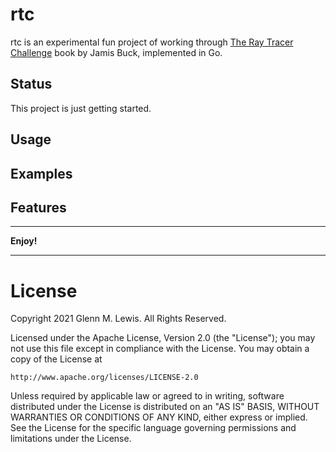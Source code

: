 # rtc

rtc is an experimental fun project of working through [The Ray Tracer
Challenge](https://pragprog.com/titles/jbtracer/the-ray-tracer-challenge/)
book by Jamis Buck, implemented in Go.

## Status

This project is just getting started.

## Usage

## Examples

## Features

----------------------------------------------------------------------

**Enjoy!**

----------------------------------------------------------------------

# License

Copyright 2021 Glenn M. Lewis. All Rights Reserved.

Licensed under the Apache License, Version 2.0 (the "License");
you may not use this file except in compliance with the License.
You may obtain a copy of the License at

    http://www.apache.org/licenses/LICENSE-2.0

Unless required by applicable law or agreed to in writing, software
distributed under the License is distributed on an "AS IS" BASIS,
WITHOUT WARRANTIES OR CONDITIONS OF ANY KIND, either express or implied.
See the License for the specific language governing permissions and
limitations under the License.
